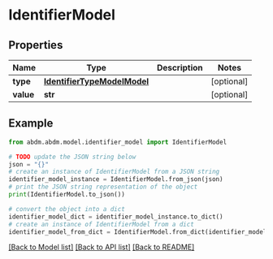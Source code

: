 # IdentifierModel


## Properties

Name | Type | Description | Notes
------------ | ------------- | ------------- | -------------
**type** | [**IdentifierTypeModelModel**](IdentifierTypeModel.md) |  | [optional] 
**value** | **str** |  | [optional] 

## Example

```python
from abdm.abdm.model.identifier_model import IdentifierModel

# TODO update the JSON string below
json = "{}"
# create an instance of IdentifierModel from a JSON string
identifier_model_instance = IdentifierModel.from_json(json)
# print the JSON string representation of the object
print(IdentifierModel.to_json())

# convert the object into a dict
identifier_model_dict = identifier_model_instance.to_dict()
# create an instance of IdentifierModel from a dict
identifier_model_from_dict = IdentifierModel.from_dict(identifier_model_dict)
```
[[Back to Model list]](../README.md#documentation-for-models) [[Back to API list]](../README.md#documentation-for-api-endpoints) [[Back to README]](../README.md)


